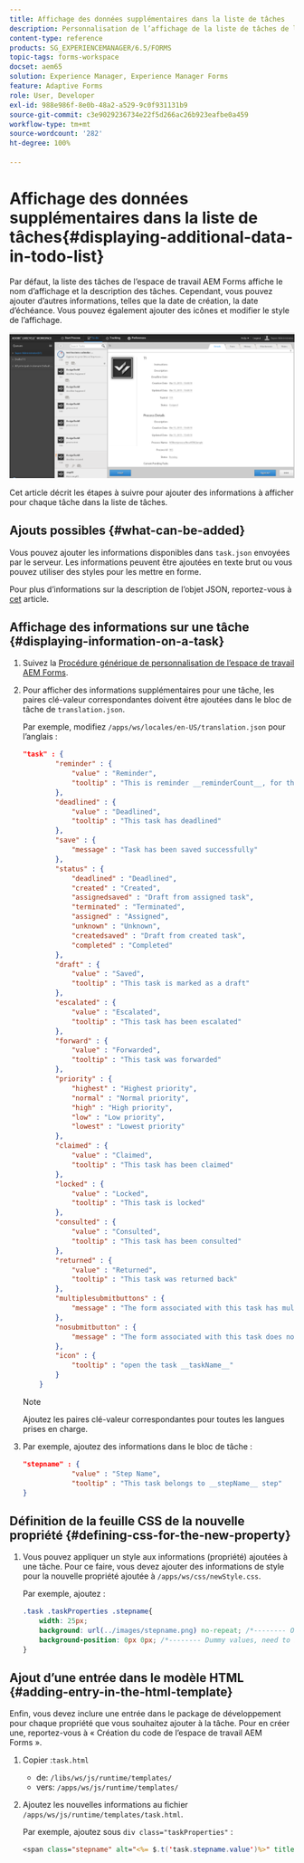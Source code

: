 ```yaml
---
title: Affichage des données supplémentaires dans la liste de tâches
description: Personnalisation de l’affichage de la liste de tâches de l’espace de travail AEM Forms LiveCycle pour afficher plus d’informations que la liste par défaut.
content-type: reference
products: SG_EXPERIENCEMANAGER/6.5/FORMS
topic-tags: forms-workspace
docset: aem65
solution: Experience Manager, Experience Manager Forms
feature: Adaptive Forms
role: User, Developer
exl-id: 988e986f-8e0b-48a2-a529-9c0f931131b9
source-git-commit: c3e9029236734e22f5d266ac26b923eafbe0a459
workflow-type: tm+mt
source-wordcount: '282'
ht-degree: 100%

---
```


# Affichage des données supplémentaires dans la liste de tâches{#displaying-additional-data-in-todo-list}

Par défaut, la liste des tâches de l’espace de travail AEM Forms affiche le nom d’affichage et la description des tâches. Cependant, vous pouvez ajouter d’autres informations, telles que la date de création, la date d’échéance. Vous pouvez également ajouter des icônes et modifier le style de l’affichage.

![Aperçu de l’onglet Tâches de Workspace HTML affichant la configuration par défaut](assets/html-todo-list.png)

Cet article décrit les étapes à suivre pour ajouter des informations à afficher pour chaque tâche dans la liste de tâches.

## Ajouts possibles {#what-can-be-added}

Vous pouvez ajouter les informations disponibles dans `task.json` envoyées par le serveur. Les informations peuvent être ajoutées en texte brut ou vous pouvez utiliser des styles pour les mettre en forme.

Pour plus d’informations sur la description de l’objet JSON, reportez-vous à [cet](/help/forms/using/html-workspace-json-object-description.md) article.

## Affichage des informations sur une tâche {#displaying-information-on-a-task}

1. Suivez la [Procédure générique de personnalisation de l’espace de travail AEM Forms](../../forms/using/generic-steps-html-workspace-customization.md).
1. Pour afficher des informations supplémentaires pour une tâche, les paires clé-valeur correspondantes doivent être ajoutées dans le bloc de tâche de `translation.json`.

   Par exemple, modifiez `/apps/ws/locales/en-US/translation.json` pour l’anglais :

   ```json
   "task" : {
           "reminder" : {
               "value" : "Reminder",
               "tooltip" : "This is reminder __reminderCount__, for this task."
           },
           "deadlined" : {
               "value" : "Deadlined",
               "tooltip" : "This task has deadlined"
           },
           "save" : {
               "message" : "Task has been saved successfully"
           },
           "status" : {
               "deadlined" : "Deadlined",
               "created" : "Created",
               "assignedsaved" : "Draft from assigned task",
               "terminated" : "Terminated",
               "assigned" : "Assigned",
               "unknown" : "Unknown",
               "createdsaved" : "Draft from created task",
               "completed" : "Completed"
           },
           "draft" : {
               "value" : "Saved",
               "tooltip" : "This task is marked as a draft"
           },
           "escalated" : {
               "value" : "Escalated",
               "tooltip" : "This task has been escalated"
           },
           "forward" : {
               "value" : "Forwarded",
               "tooltip" : "This task was forwarded"
           },
           "priority" : {
               "highest" : "Highest priority",
               "normal" : "Normal priority",
               "high" : "High priority",
               "low" : "Low priority",
               "lowest" : "Lowest priority"
           },
           "claimed" : {
               "value" : "Claimed",
               "tooltip" : "This task has been claimed"
           },
           "locked" : {
               "value" : "Locked",
               "tooltip" : "This task is locked"
           },
           "consulted" : {
               "value" : "Consulted",
               "tooltip" : "This task has been consulted"
           },
           "returned" : {
               "value" : "Returned",
               "tooltip" : "This task was returned back"
           },
           "multiplesubmitbuttons" : {
               "message" : "The form associated with this task has multiple submit buttons so the Workspace Complete button will be disabled. Click the appropriate button on the form to submit it."
           },
           "nosubmitbutton" : {
               "message" : "The form associated with this task does not appear to have submit buttons. You may need to upgrade your Adobe Reader version to 9.1 or greater and enable the Reader Submit option in your process."
           },
           "icon" : {
               "tooltip" : "open the task __taskName__"
           }
       }
   ```

   >[!NOTE]
   >
   >Ajoutez les paires clé-valeur correspondantes pour toutes les langues prises en charge.

1. Par exemple, ajoutez des informations dans le bloc de tâche :

   ```json
   "stepname" : {
               "value" : "Step Name",
               "tooltip" : "This task belongs to __stepName__ step"
   }
   ```

## Définition de la feuille CSS de la nouvelle propriété {#defining-css-for-the-new-property}

1. Vous pouvez appliquer un style aux informations (propriété) ajoutées à une tâche. Pour ce faire, vous devez ajouter des informations de style pour la nouvelle propriété ajoutée à `/apps/ws/css/newStyle.css`.

   Par exemple, ajoutez :

   ```css
   .task .taskProperties .stepname{
       width: 25px;
       background: url(../images/stepname.png) no-repeat; /*-------- Or just reuse background image / image-sprite defined .task .taskProperties span of style.css---------------------*/
       background-position: 0px 0px; /*-------- Dummy values, need to be configured as per user background image / image-sprite ---------------------*/
   }
   ```

## Ajout d’une entrée dans le modèle HTML {#adding-entry-in-the-html-template}

Enfin, vous devez inclure une entrée dans le package de développement pour chaque propriété que vous souhaitez ajouter à la tâche. Pour en créer une, reportez-vous à « Création du code de l’espace de travail AEM Forms ».

1. Copier :`task.html`

   * de: `/libs/ws/js/runtime/templates/`
   * vers: `/apps/ws/js/runtime/templates/`

1. Ajoutez les nouvelles informations au fichier `/apps/ws/js/runtime/templates/task.html`.

   Par exemple, ajoutez sous `div class="taskProperties"` :

   ```jsp
   <span class="stepname" alt="<%= $.t('task.stepname.value')%>" title = '<%= $.t("task.stepname.tooltip",{stepName:stepName})%>'/>
   ```
